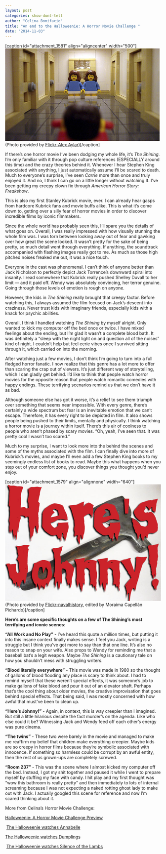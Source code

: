 ```yaml
---
layout: post
categories: show-dont-tell
author: "Celina Bonifacio"
title: "An end to the Halloweenie: A Horror Movie Challenge "
date: "2014-11-03"
---
```


\[caption id="attachment\_1581" align="aligncenter" width="500"\][![(Photo provided by Flickr-Alex Aylar)](/img/theshining.jpg)](http://www.thehighscreen.com/wp-content/uploads/2014/11/theshining.jpg) (Photo provided by [Flickr-Alex Aylar](http://www.flickr.com/photos/hoyvinmayvin/5133858870/in/photolist-8PEno7-akYKhr-5jKpi3-8Btb6m-3ejitN-gjf3iC-4xiijt-o5AyPe-3Ha9aZ-7ehuXP-d4PBhy-8Jf1Dp-bnygeX-kUy1D2-bsqD14-kNpsim-24VGRw-86sLuY-MBf3K-pX4FE-3jVJaC-pkvzYF-qwPt6-ksigGK-8gsHxF-kpmgci-eXw4MG-86NZT8-cY5XLS-a3RMF-7hm4X5-nivZYL-93kWbd-axpBD9-gpK1wH-4UXM8i-dkjHUs-opLGAp-bon8bM-7hKRLS-8w7cJB-74xZmV-9u11C3-6VuymL-opSQRy-hGEEYJ-8PEngh-aW1xfz-dLiFmu-h9U5dd/))\[/caption\]

If there’s one horror movie I’ve been dodging my whole life, it’s _The Shining_. I’m only familiar with it through pop culture references (ESPECIALLY around this time) and the crazy theories behind it. Whenever I hear Stephen King associated with anything, I just automatically assume I’ll be scared to death. Much to everyone’s surprise, I’ve seen _Carrie_ more than once and truly enjoyed it. And no, I think I can go on a little longer without watching It. I’ve been getting my creepy clown fix through _American Horror Story: Freakshow_. 

This is also my first Stanley Kubrick movie, ever. I can already hear gasps from hardcore Kubrick fans and movie buffs alike. This is what it’s come down to, getting over a silly fear of horror movies in order to discover incredible films by iconic filmmakers. 

Since the whole world has probably seen this, I’ll spare you the details of what goes on. Overall, I was really impressed with how visually stunning the whole film was. I was torn between looking away out of fear and gawking over how great the scene looked. It wasn’t pretty for the sake of being pretty, so much detail went through everything. If anything, the soundtrack accompanied with flashing images really got to me. As much as those high pitched noises freaked me out, it was a nice touch. 

Everyone in the cast was phenomenal. I can’t think of anyone better than Jack Nicholson to perfectly depict Jack Torrence’s downward spiral into insanity. I read somewhere that Kubrick really pushed Shelley Duvall to her limit — and it paid off. Wendy was absolutely convincing, her terror genuine. Going through those levels of emotion is rough on anyone. 

However, the kids in _The Shining_ really brought that creepy factor. Before watching this, I always assumed the film focused on Jack’s descent into craziness. Never trust kids with imaginary friends, especially kids with a knack for psychic abilities. 

Overall, I think I handled watching _The Shining_ by myself alright. Only wanted to kick my computer off the bed once or twice. I have mixed feelings about the ending, but I’m glad it wasn’t a complete blood bath. It was definitely a “sleep with the night light on and question all of the noises” kind of night. I couldn’t help but feel eerie vibes once I survived sitting through it, which carried on into the morning. 

After watching just a few movies, I don’t think I’m going to turn into a full fledged horror fanatic. I now realize that this genre has a lot more to offer than scaring the crap out of viewers. It’s just different way of storytelling, which I can gladly get behind. I’d like to think that people watch horror movies for the opposite reason that people watch romantic comedies with happy endings. These terrifying scenarios remind us that we don’t have it as bad. 

Although someone else has got it worse, it’s a relief to see them triumph over something that seems near impossible. With every genre, there’s certainly a wide spectrum but fear is an inevitable emotion that we can’t escape. Therefore, it has every right to be depicted in film. It also shows people being pushed to their limits, mentally and physically. I think watching a horror movie is a journey within itself. There’s this air of coolness to people who aren’t phased by scary movies. “Oh, yeah, I’ve seen that. It was pretty cool I wasn’t too scared.” 

Much to my surprise, I want to look more into the behind the scenes and some of the myths associated with the film. I can finally dive into more of Kubrick’s movies, and maybe I’ll even add a few Stephen King books to my seemingly endless list of books to read. Maybe this what happens when you step out of your comfort zone, you discover things you thought you’d never enjoy.  

\[caption id="attachment\_1579" align="alignnone" width="640"\][![heresjohnny](/img/heresjohnny.jpg)](http://www.thehighscreen.com/wp-content/uploads/2014/10/heresjohnny.jpg) (Photo provided by [Flickr-navalhistory](https://www.flickr.com/photos/navalhistory/), edited by Moraima Capellán Pichardo)\[/caption\]

**Here’s are some specific thoughts on a few of The Shining’s most terrifying and iconic scenes**:

**“All Work and No Play”** - I’ve heard this quote a million times, but putting it into this insane context finally makes sense. I feel you Jack, writing is a struggle but I think you’ve got more to say than that one line. It’s also no reason to snap on your wife. Also props to Wendy for reminding me that a baseball bat’s a legit weapon. Maybe _The Shining_ is a cautionary tale on how you shouldn’t mess with struggling writers. 

**“Blood literally everywhere”** - This movie was made in 1980 so the thought of gallons of blood flooding any place is scary to think about. I had to remind myself that these weren’t special effects, it was someone’s job to make gallons of fake blood and pour it out of an elevator shaft. Perhaps that’s the cool thing about older movies, the creative improvisation that goes behind special effects. That being said, I was mostly concerned with how awful that must’ve been to clean up. 

**“Here’s Johnny!”** - Again, in context, this is way creepier than I imagined. But still a little hilarious despite the fact murder’s on the agenda. Like who else could it be? Witnessing Jack and Wendy feed off each other’s energy was pure cinema. 

**“The twins”** - These two were barely in the movie and managed to make me reaffirm my belief that children make everything creepier. Maybe kids are so creepy in horror films because they’re symbolic associated with innocence. If something so harmless could be corrupt by an awful entity, then the rest of us grown-ups are completely screwed. 

**“Room 237”** - This was the scene where I almost kicked my computer off the bed. Instead, I got my shit together and paused it while I went to prepare myself by stuffing my face with candy. I hit play and my first thought was “wow this bathroom is really pretty” and then immediately to lots of internal screaming because I was not expecting a naked rotting ghost lady to make out with Jack. I actually googled this scene for reference and now I’m scared thinking about it. 


More from Celina’s Horror Movie Challenge:

[Halloweenie: A Horror Movie Challenge Preview](http://www.thehighscreen.com/2014/10/halloweenie-a-horror-movie-challenge-preview/)

 [The Halloweenie watches Annabelle](http://www.thehighscreen.com/2014/10/halloweenie-horror-movie-challenge-annabelle/)

[The Halloweenie watches Dumplings](http://www.thehighscreen.com/2014/10/the-halloweenie-watches-dumplings-social-commentary-on-aging-beauty-pressures-for-women/)

 [The Halloweenie watches Silence of the Lambs](http://www.thehighscreen.com/2014/11/halloweenie-horror-movie-challenge-watches-silence-of-the-lambs/)
